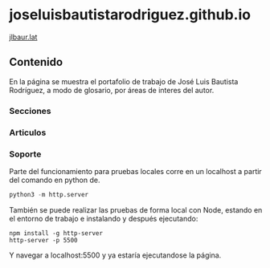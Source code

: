 # joseluisbautistarodriguez.github.io 
[jlbaur.lat](https://jlbaur.lat/)

## Contenido
En la página se muestra el portafolio de trabajo de José Luis Bautista Rodríguez, a modo de glosario, por áreas de interes del autor.
### Secciones  

### Articulos

### Soporte

Parte del funcionamiento para pruebas locales corre en un localhost a partir del comando en python de.

```python
python3 -m http.server
```

También se puede realizar las pruebas de forma local con Node, estando en el entorno de trabajo e instalando y después ejecutando: 

```bach
npm install -g http-server
http-server -p 5500
```
Y navegar a localhost:5500 y ya estaría ejecutandose la página. 
